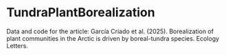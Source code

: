 # TundraPlantBorealization
Data and code for the article: García Criado et al. (2025). Borealization of plant communities in the Arctic is driven by boreal-tundra species. Ecology Letters.

